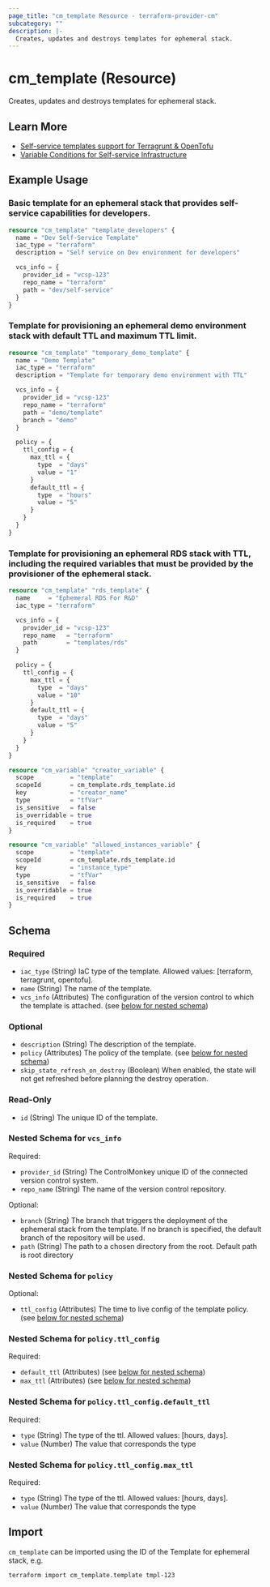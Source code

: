 ```yaml
---
page_title: "cm_template Resource - terraform-provider-cm"
subcategory: ""
description: |-
  Creates, updates and destroys templates for ephemeral stack.
---
```


# cm_template (Resource)

Creates, updates and destroys templates for ephemeral stack.

## Learn More

- [Self-service templates support for Terragrunt & OpenTofu](https://controlmonkey.io/news/self-service-templates-support-for-terragrunt-opentofu/)
- [Variable Conditions for Self-service Infrastructure](https://controlmonkey.io/news/variable-conditions-for-self-service-infrastructure/)

## Example Usage

### Basic template for an ephemeral stack that provides self-service capabilities for developers.
```terraform
resource "cm_template" "template_developers" {
  name = "Dev Self-Service Template"
  iac_type = "terraform"
  description = "Self service on Dev environment for developers"

  vcs_info = {
    provider_id = "vcsp-123"
    repo_name = "terraform"
    path = "dev/self-service"
  }
}
```

### Template for provisioning an ephemeral demo environment stack with default TTL and maximum TTL limit.
```terraform
resource "cm_template" "temporary_demo_template" {
  name = "Demo Template"
  iac_type = "terraform"
  description = "Template for temporary demo environment with TTL"

  vcs_info = {
    provider_id = "vcsp-123"
    repo_name = "terraform"
    path = "demo/template"
    branch = "demo"
  }

  policy = {
    ttl_config = {
      max_ttl = {
        type  = "days"
        value = "1"
      }
      default_ttl = {
        type  = "hours"
        value = "5"
      }
    }
  }
}
```

### Template for provisioning an ephemeral RDS stack with TTL, including the required variables that must be provided by the provisioner of the ephemeral stack.
```terraform
resource "cm_template" "rds_template" {
  name     = "Ephemeral RDS For R&D"
  iac_type = "terraform"

  vcs_info = {
    provider_id = "vcsp-123"
    repo_name   = "terraform"
    path        = "templates/rds"
  }

  policy = {
    ttl_config = {
      max_ttl = {
        type  = "days"
        value = "10"
      }
      default_ttl = {
        type  = "days"
        value = "5"
      }
    }
  }
}

resource "cm_variable" "creator_variable" {
  scope          = "template"
  scopeId        = cm_template.rds_template.id
  key            = "creator_name"
  type           = "tfVar"
  is_sensitive   = false
  is_overridable = true
  is_required    = true
}

resource "cm_variable" "allowed_instances_variable" {
  scope          = "template"
  scopeId        = cm_template.rds_template.id
  key            = "instance_type"
  type           = "tfVar"
  is_sensitive   = false
  is_overridable = true
  is_required    = true
}
```

<!-- schema generated by tfplugindocs -->
## Schema

### Required

- `iac_type` (String) IaC type of the template. Allowed values: [terraform, terragrunt, opentofu].
- `name` (String) The name of the template.
- `vcs_info` (Attributes) The configuration of the version control to which the template is attached. (see [below for nested schema](#nestedatt--vcs_info))

### Optional

- `description` (String) The description of the template.
- `policy` (Attributes) The policy of the template. (see [below for nested schema](#nestedatt--policy))
- `skip_state_refresh_on_destroy` (Boolean) When enabled, the state will not get refreshed before planning the destroy operation.

### Read-Only

- `id` (String) The unique ID of the template.

<a id="nestedatt--vcs_info"></a>
### Nested Schema for `vcs_info`

Required:

- `provider_id` (String) The ControlMonkey unique ID of the connected version control system.
- `repo_name` (String) The name of the version control repository.

Optional:

- `branch` (String) The branch that triggers the deployment of the ephemeral stack from the template. If no branch is specified, the default branch of the repository will be used.
- `path` (String) The path to a chosen directory from the root. Default path is root directory


<a id="nestedatt--policy"></a>
### Nested Schema for `policy`

Optional:

- `ttl_config` (Attributes) The time to live config of the template policy. (see [below for nested schema](#nestedatt--policy--ttl_config))

<a id="nestedatt--policy--ttl_config"></a>
### Nested Schema for `policy.ttl_config`

Required:

- `default_ttl` (Attributes) (see [below for nested schema](#nestedatt--policy--ttl_config--default_ttl))
- `max_ttl` (Attributes) (see [below for nested schema](#nestedatt--policy--ttl_config--max_ttl))

<a id="nestedatt--policy--ttl_config--default_ttl"></a>
### Nested Schema for `policy.ttl_config.default_ttl`

Required:

- `type` (String) The type of the ttl. Allowed values: [hours, days].
- `value` (Number) The value that corresponds the type


<a id="nestedatt--policy--ttl_config--max_ttl"></a>
### Nested Schema for `policy.ttl_config.max_ttl`

Required:

- `type` (String) The type of the ttl. Allowed values: [hours, days].
- `value` (Number) The value that corresponds the type

## Import

`cm_template` can be imported using the ID of the Template for ephemeral stack, e.g.

```shell
terraform import cm_template.template tmpl-123
```